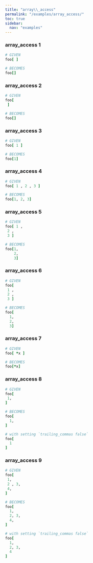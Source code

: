 ```yaml
---
title: "array\\_access"
permalink: "/examples/array_access/"
toc: true
sidebar:
  nav: "examples"
---
```


### array\_access 1
```ruby
# GIVEN
foo[ ]
```
```ruby
# BECOMES
foo[]
```
### array\_access 2
```ruby
# GIVEN
foo[
 ]
```
```ruby
# BECOMES
foo[]
```
### array\_access 3
```ruby
# GIVEN
foo[ 1 ]
```
```ruby
# BECOMES
foo[1]
```
### array\_access 4
```ruby
# GIVEN
foo[ 1 , 2 , 3 ]
```
```ruby
# BECOMES
foo[1, 2, 3]
```
### array\_access 5
```ruby
# GIVEN
foo[ 1 ,
 2 ,
 3 ]
```
```ruby
# BECOMES
foo[1,
    2,
    3]
```
### array\_access 6
```ruby
# GIVEN
foo[
 1 ,
 2 ,
 3 ]
```
```ruby
# BECOMES
foo[
  1,
  2,
  3]
```
### array\_access 7
```ruby
# GIVEN
foo[ *x ]
```
```ruby
# BECOMES
foo[*x]
```
### array\_access 8
```ruby
# GIVEN
foo[
 1,
]
```
```ruby
# BECOMES
foo[
  1,
]
```
```ruby
# with setting `trailing_commas false`
foo[
  1
]
```
### array\_access 9
```ruby
# GIVEN
foo[
 1,
 2 , 3,
 4,
]
```
```ruby
# BECOMES
foo[
  1,
  2, 3,
  4,
]
```
```ruby
# with setting `trailing_commas false`
foo[
  1,
  2, 3,
  4
]
```
